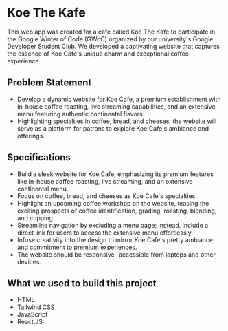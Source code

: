 # Koe The Kafe

This web app was created for a cafe called Koe The Kafe to participate in the Google Winter of Code (GWoC) organized by our university's Google Developer Student Club. We developed a captivating website that captures the essence of Koe Cafe's unique charm and exceptional coffee experience.


## Problem Statement

- Develop a dynamic website for Koe Cafe, a premium establishment with in-house  coffee roasting, live streaming capabilities, and an extensive menu featuring authentic continental flavors.
- Highlighting specialties in coffee, bread, and cheeses, the website will serve as a platform for patrons to explore Koe Cafe's ambiance and offerings.


## Specifications

 - Build a sleek website for Koe Cafe, emphasizing its premium features like in-house coffee roasting, live streaming, and an extensive continental menu.
 - Focus on coffee, bread, and cheeses as Koe Cafe's specialties.
 - Highlight an upcoming coffee workshop on the website, teasing the exciting prospects of coffee identification, grading, roasting, blending, and cupping.
 - Streamline navigation by excluding a menu page; instead, include a direct link for users to access the extensive menu effortlessly.
 - Infuse creativity into the design to mirror Koe Cafe's pretty ambiance and commitment to premium experiences.
 - The website should be responsive- accessible from laptops and other devices.


## What we used to build this project

- HTML
- Tailwind CSS
- JavaScript
- React.JS
